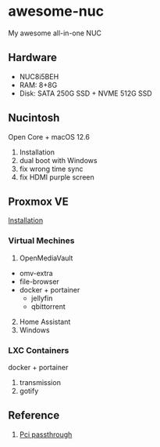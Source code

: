 # awesome-nuc

My awesome all-in-one NUC

## Hardware
- NUC8i5BEH
- RAM: 8+8G
- Disk: SATA 250G SSD + NVME 512G SSD

## Nucintosh
Open Core + macOS 12.6
1. Installation
2. dual boot with Windows
3. fix wrong time sync
4. fix HDMI purple screen

## Proxmox VE
[Installation](https://pve.proxmox.com/wiki/Installation)

### Virtual Mechines
1. OpenMediaVault
  - omv-extra
  - file-browser
  - docker + portainer
    - jellyfin
    - qbittorrent
2. Home Assistant
3. Windows

### LXC Containers
docker + portainer
  1. transmission
  2. gotify


## Reference
1. [Pci passthrough](https://pve.proxmox.com/wiki/Pci_passthrough)
